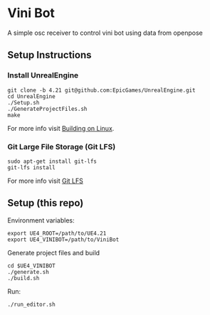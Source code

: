 # Vini Bot
A simple osc receiver to control vini bot using data from openpose

## Setup Instructions

### Install UnrealEngine

```
git clone -b 4.21 git@github.com:EpicGames/UnrealEngine.git
cd UnrealEngine
./Setup.sh
./GenerateProjectFiles.sh
make
```

For more info visit [Building on Linux](https://wiki.unrealengine.com/Building_On_Linux).

### Git Large File Storage (Git LFS)

```
sudo apt-get install git-lfs
git-lfs install
```

For more info visit [Git LFS](https://git-lfs.github.com/)

## Setup (this repo)

Environment variables:

```
export UE4_ROOT=/path/to/UE4.21
export UE4_VINIBOT=/path/to/ViniBot
```

Generate project files and build

```
cd $UE4_VINIBOT
./generate.sh
./build.sh
```

Run:

```
./run_editor.sh
```